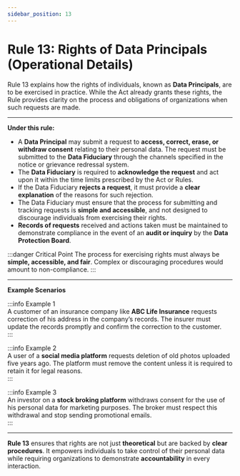 ```yaml
---
sidebar_position: 13
---
```


# Rule 13: Rights of Data Principals (Operational Details)

Rule 13 explains how the rights of individuals, known as **Data Principals**, are to be exercised in practice. While the Act already grants these rights, the Rule provides clarity on the process and obligations of organizations when such requests are made.

---

**Under this rule:**

- A **Data Principal** may submit a request to **access, correct, erase, or withdraw consent** relating to their personal data. The request must be submitted to the **Data Fiduciary** through the channels specified in the notice or grievance redressal system.  
- The **Data Fiduciary** is required to **acknowledge the request** and act upon it within the time limits prescribed by the Act or Rules.  
- If the Data Fiduciary **rejects a request**, it must provide a **clear explanation** of the reasons for such rejection.  
- The Data Fiduciary must ensure that the process for submitting and tracking requests is **simple and accessible**, and not designed to discourage individuals from exercising their rights.  
- **Records of requests** received and actions taken must be maintained to demonstrate compliance in the event of an **audit or inquiry** by the **Data Protection Board**.  

:::danger Critical Point
The process for exercising rights must always be **simple, accessible, and fair**. Complex or discouraging procedures would amount to non-compliance.
:::

---

**Example Scenarios**

:::info Example 1  
A customer of an insurance company like **ABC Life Insurance** requests correction of his address in the company’s records. The insurer must update the records promptly and confirm the correction to the customer.  
:::

:::info Example 2  
A user of a **social media platform** requests deletion of old photos uploaded five years ago. The platform must remove the content unless it is required to retain it for legal reasons.  
:::

:::info Example 3  
An investor on a **stock broking platform** withdraws consent for the use of his personal data for marketing purposes. The broker must respect this withdrawal and stop sending promotional emails.  
:::

---

**Rule 13** ensures that rights are not just **theoretical** but are backed by **clear procedures**. It empowers individuals to take control of their personal data while requiring organizations to demonstrate **accountability** in every interaction.
